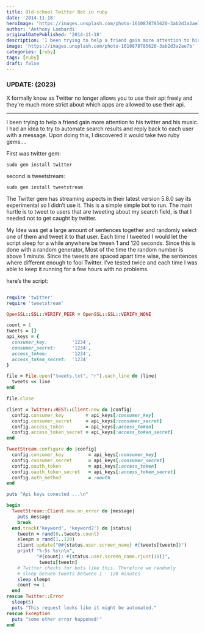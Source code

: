 ```yaml
---
title: Old-school Twitter Bot in ruby
date: '2014-11-18'
heroImage: 'https://images.unsplash.com/photo-1610878785620-3ab2d3a2ae7b'
author: 'Anthony Lombardi'
originalDatePublished: '2014-11-18'
description: 'I been trying to help a friend gain more attention to his twitter and his music. I had an idea to try to automate search results and reply back to each user with a message.'
image: 'https://images.unsplash.com/photo-1610878785620-3ab2d3a2ae7b'
categories: [ruby]
tags: [ruby]
draft: false
---
```


### UPDATE: (2023)
X formally know as Twitter no longer allows you to use their api freely and they're much more strict about which apps are allowed to use their api.

 ---

I been trying to help a friend gain more attention to his twitter and his music. I had an idea to try to automate search results and reply back to each user with a message. Upon doing this, I discovered it would take two ruby gems....

First was twitter gem:

`sudo gem install twitter`

second is tweetstream:

`sudo gem install tweetstream`

The Twitter gem has streaming aspects in their latest version 5.8.0 say its experimental so I didn’t use it. This is a simple simple bot to run. The main hurtle is to tweet to users that are tweeting about my search field, is that I needed not to get caught by twitter.

My Idea was get a large amount of sentences together and randomly select one of them and tweet it to that user. Each time I tweeted I would let the script sleep for a while anywhere be tween 1 and 120 seconds. Since this is done with a random generator, Most of the time the random number is above 1 minute. Since the tweets are spaced apart time wise, the sentences where different enough to fool Twitter. I’ve tested twice and each time I was able to keep it running for a few hours with no problems.

here’s the script:

```ruby

require 'twitter'
require 'tweetstream'

OpenSSL::SSL::VERIFY_PEER = OpenSSL::SSL::VERIFY_NONE

count = 1
tweets = []
api_keys = {
  consumer_key:         '1234',
  consumer_secret:      '1234',
  access_token:         '1234',
  access_token_secret:  '1234'
}

file = File.open("tweets.txt", "r").each_line do |line|
  tweets << line
end

file.close

client = Twitter::REST::Client.new do |config|
  config.consumer_key        = api_keys[:consumer_key]
  config.consumer_secret     = api_keys[:consumer_secret]
  config.access_token        = api_keys[:access_token]
  config.access_token_secret = api_keys[:access_token_secret]
end

TweetStream.configure do |config|
  config.consumer_key         = api_keys[:consumer_key]
  config.consumer_secret      = api_keys[:consumer_secret]
  config.oauth_token          = api_keys[:access_token]
  config.oauth_token_secret   = api_keys[:access_token_secret]
  config.auth_method          = :oauth
end

puts "Api keys conected ...\n"

begin
  TweetStream::Client.new.on_error do |message|
    puts message
    break
  end.track('keyword', 'keyword2') do |status|
    tweetn = rand(0..tweets.count)
    sleepn = rand(1..120)
    client.update("@#{status.user.screen_name} #{tweets[tweetn]}")
    printf "%-5s %s\n\n",
           "#{count}: #{status.user.screen_name.rjust(10)}",
            tweets[tweetn]
    # Twitter checks for bots like this. Therefore we randomly
    # sleep betwen tweets between 1 - 120 minutes
    sleep sleepn
    count += 1
  end
rescue Twitter::Error
  sleep(5)
  puts "This request looks like it might be automated."
rescue Exception
  puts "some other error happened!"
end

```
